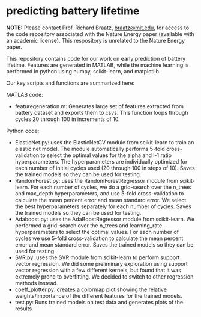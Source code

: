 # predicting battery lifetime

**NOTE:** Please contact Prof. Richard Braatz, braatz@mit.edu, for access to the code repository associated with the Nature Energy paper (available with an academic license). This respository is unrelated to the Nature Energy paper.

This repository contains code for our work on early prediction of battery lifetime. Features are generated in MATLAB, while the machine learning is performed in python using numpy, scikit-learn, and matplotlib.

Our key scripts and functions are summarized here:

MATLAB code:
- featuregeneration.m: Generates large set of features extracted from battery dataset and exports them to csvs. This function loops through cycles 20 through 100 in increments of 10.

Python code:
- ElasticNet.py: uses the ElasticNetCV module from scikit-learn to train an elastic net model.  The module automatically performs 5-fold cross-validation to select the optimal values for the alpha and l-1 ratio hyperparameters.  The hyperparameters are individually optimized for each number of initial cycles used (20 through 100 in steps of 10). Saves the trained models so they can be used for testing.
- RandomForest.py: uses the RandomForestRegressor module from scikit-learn.  For each number of cycles, we do a grid-search over the n_trees and max_depth hyperparameters, and use 5-fold cross-validation to calculate the mean percent error and mean standard error.  We select the best hyperparameters separately for each number of cycles. Saves the trained models so they can be used for testing.
- Adaboost.py: uses the AdaBoostRegressor module from scikit-learn.  We performed a grid-search over the n_trees and learning_rate hyperparameters to select the optimal values.  For each number of cycles we use 5-fold cross-validation to calculate the mean percent error and mean standard error. Saves the trained models so they can be used for testing.
- SVR.py: uses the SVR module from scikit-learn to perform support vector regression.  We did some preliminary exploration using support vector regression with a few different kernels, but found that it was extremely prone to overfitting.  We decided to switch to other regression methods instead.
- coeff_plotter.py: creates a colormap plot showing the relative weights/importance of the different features for the trained models. 
- test.py: Runs trained models on test data and generates plots of the results
